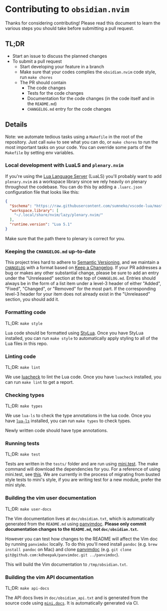 # Contributing to `obsidian.nvim`

Thanks for considering contributing!
Please read this document to learn the various steps you should take before submitting a pull request.

## TL;DR

- Start an issue to discuss the planned changes
- To submit a pull request
  - Start developing your feature in a branch
  - Make sure that your codes complies the `obsidian.nvim` code style, run
    `make chores`
  - The PR should contain
    - The code changes
    - Tests for the code changes
    - Documentation for the code changes (in the code itself and in the `README.md`)
    - `CHANGELOG.md` entry for the code changes

## Details

Note: we automate tedious tasks using a `Makefile` in the root of the repository.
Just call `make` to see what you can do, or `make chores` to run the most important tasks on your code.
You can override some parts of the `Makefile` by setting env variables.

### Local development with LuaLS and `plenary.nvim`

If you're using the [Lua Language Server](https://luals.github.io) (LuaLS) you'll probably want to add `plenary.nvim` as a workspace library since we rely heavily on plenary throughout the codebase.
You can do this by adding a `.luarc.json` configuration file that looks like this:

```json
{
  "$schema": "https://raw.githubusercontent.com/sumneko/vscode-lua/master/setting/schema.json",
  "workspace.library": [
    "~/.local/share/nvim/lazy/plenary.nvim/"
  ],
  "runtime.version": "Lua 5.1"
}
```

Make sure that the path there to plenary is correct for you.

### Keeping the `CHANGELOG.md` up-to-date

This project tries hard to adhere to [Semantic Versioning](https://semver.org/spec/v2.0.0.html),
and we maintain a [`CHANGELOG`](https://github.com/obsidian-nvim/obsidian.nvim/blob/main/CHANGELOG.md)
with a format based on [Keep a Changelog](https://keepachangelog.com/en/1.0.0/).
If your PR addresses a bug or makes any other substantial change,
please be sure to add an entry under the "Unreleased" section at the top of `CHANGELOG.md`.
Entries should always be in the form of a list item under a level-3 header of either "Added", "Fixed", "Changed", or "Removed" for the most part.
If the corresponding level-3 header for your item does not already exist in the "Unreleased" section, you should add it.

### Formatting code

TL;DR: `make style`

Lua code should be formatted using [StyLua](https://github.com/JohnnyMorganz/StyLua).
Once you have StyLua installed, you can run `make style` to automatically apply styling to all of the Lua files in this repo.

### Linting code

TL;DR: `make lint`

We use [luacheck](https://github.com/mpeterv/luacheck) to lint the Lua code.
Once you have `luacheck` installed, you can run `make lint` to get a report.

### Checking types

TL;DR: `make types`

We use `lua-ls` to check the type annotations in the lua code.
Once you have [`lua-ls`](https://github.com/LuaLS/lua-language-server) installed,
you can run `make types` to check types.

Newly written code should have type annotations.

### Running tests

TL;DR: `make test`

Tests are written in the `tests/` folder and are run using [mini.test](https://github.com/echasnovski/mini.nvim/blob/main/readmes/mini-test.md). The make command will download the dependencies for you.
For a reference of using mini.test, see [this](https://github.com/echasnovski/mini.nvim/blob/main/TESTING.md).
We are currently in the process of migrating from busted style tests to mini's style, if you are writing test for a new module, prefer the mini style.

### Building the vim user documentation

TL;DR: `make user-docs`

The Vim documentation lives at `doc/obsidian.txt`, which is automatically generated from the `README.md` using [panvimdoc](https://github.com/kdheepak/panvimdoc).
**Please only commit documentation changes to the `README.md`, not `doc/obsidian.txt`.**

However you can test how changes to the README will affect the Vim doc by running `panvimdoc` locally.
To do this you'll need install `pandoc` (e.g. `brew install pandoc` on Mac)
and clone [panvimdoc](https://github.com/kdheepak/panvimdoc) (e.g. `git clone git@github.com:kdheepak/panvimdoc.git ../panvimdoc`).

This will build the Vim documentation to `/tmp/obsidian.txt`.

### Building the vim API documentation

TL;DR: `make api-docs`

The API docs lives in `doc/obsidian_api.txt` and is generated from the source code using [`mini.docs`](https://github.com/echasnovski/mini.doc).
It is automatically generated via CI.
